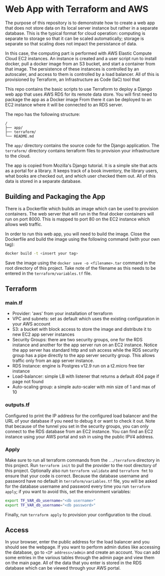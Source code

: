 # Web App with Terraform and AWS

The purpose of this repository is to demonstrate how to create a web app that does not store data on its local server instance but rather in a separate database. This is the typical format for cloud operation: computing is separate to storage so that it can be scaled automatically; storage is separate so that scaling does not impact the persistance of data. 

In this case, the computing part is performed with AWS Elastic Compute Cloud EC2 instances. An instance is created and a user script run to install docker, pull a docker image from an S3 bucket, and start a container from that image. The persistence of these instances is controlled by an autoscaler, and access to them is controlled by a load balancer. All of this is provisioned by Terraform, an Infrastructure as Code (IaC) tool that 

This repo contains the basic scripts to use Terraform to deploy a Django web app that uses AWS RDS for its remote data store. You will first need to package the app as a Docker image From there it can be deployed to an EC2 instance where it will be connected to an RDS server.

The repo has the following structure:

```
/
├── app/
├── terraform/
└── README.md
```

The `app/` directory contains the source code for the Django application. The `terraform/` directory contains terraform files to provision your infrastructure to the cloud.

The app is copied from Mozilla's Django tutorial. It is a simple site that acts as a portal for a library. It keeps track of a book inventory, the library users, what books are checked out, and which user checked them out. All of this data is stored in a separate database.

## Building and Packaging the App
There is a Dockerfile which builds an image which can be used to provision containers. The web server that will run in the final docker containers will run on port 8000. This is mapped to port 80 on the EC2 instance which allows web traffic.

In order to run this web app, you will need to build the image. Close the Dockerfile and build the image using the following command (with your own tag):
```sh
docker build -t <insert your tag>
```
Save the image using the `docker save -o <filename>.tar` command in the root directory of this project. Take note of the filename as this needs to be entered in the `terraform/variables.tf` file.

## Terraform
### main.tf
* Provider: 'aws' from your installation of terraform 
* VPC and subnets: set as default which uses the existing configuration in your AWS account
* S3: a bucket with block access to store the image and distribute it to new EC2 app server instances
* Security Groups: there are two security groups, one for the RDS instance and another for the app server run on an EC2 instance. Notice the app server has standard http and ssh access while the RDS security group has a pipe directly to the app server security group. This allows traffic only from an app server instance.
* RDS Instance: engine is Postgres v12.9 run on a t2.micro free tier instance
* Load-balancer: simple LB with listener that returns a default 404 page if page not found
* Auto-scaling group: a simple auto-scaler with min size of 1 and max of 10

### outputs.tf
Configured to print the IP address for the configured load balancer and the URL of your database if you need to debug it or want to check it out. Note that because of the tunnel you set in the security groups, you can only connect to the RDS database from an EC2 instance. You can find an EC2 instance using your AWS portal and ssh in using the public IPV4 address.

### Apply
Make sure to run all terraform commands from the `../terraform` directory in this project. Run `terraform init` to pull the provider to the root directory of this project. Optionally also run `terraform validate` and `terraform fmt` to ensure that your code is correct. Because the database username and password have no default in `terraform/variables.tf` file, you will be asked for the database username and password every time you run `terraform apply`; if you want to avoid this, set the environment variables:
```sh
export TF_VAR_db_username="<db username>"
export TF_VAR_db_username="<db password>"
```
Finally, run `terraform apply` to provision your configuration to the cloud.

## Access
In your browser, enter the public address for the load balancer and you should see the webpage. If you want to perform admin duties like accessing the database, go to `<IP address>/admin` and create an account. You can add some entries in the various tables through the admin page and view them on the main page. All of the data that you enter is stored in the RDS database which can be viewed through your AWS portal.